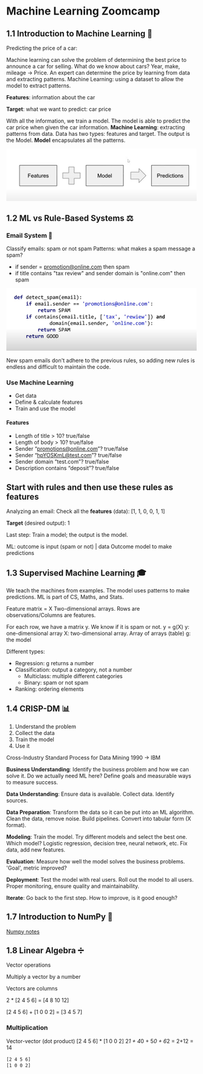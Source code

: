 # Machine Learning Zoomcamp
## 1.1 Introduction to Machine Learning 🚀
Predicting the price of a car:

Machine learning can solve the problem of determining the best price to announce a car for selling.
What do we know about cars? Year, make, mileage -> Price.
An expert can determine the price by learning from data and extracting patterns.
Machine Learning: using a dataset to allow the model to extract patterns.

**Features**: information about the car

**Target**: what we want to predict: car price

With all the information, we train a model.
The model is able to predict the car price when given the car information.
**Machine Learning**: extracting patterns from data. Data has two types: features and target. The output is the Model. **Model** encapsulates all the patterns.

![ML Flow](/img/predictions.png)

## 1.2 ML vs Rule-Based Systems ⚖️
### Email System 📧
Classify emails: spam or not spam
Patterns: what makes a spam message a spam?
- if sender = promotion@online.com then spam
- if title contains "tax review" and sender domain is "online.com" then spam

![Python Code Spam Email](/img/email.png)

New spam emails don't adhere to the previous rules, so adding new rules is endless and difficult to maintain the code.

### Use Machine Learning
- Get data
- Define & calculate features
- Train and use the model

#### Features

- Length of title > 10? true/false
- Length of body > 10? true/false
- Sender “promotions@online.com”? true/false
- Sender “hpYOSKmL@test.com”? true/false
- Sender domain “test.com”? true/false
- Description contains “deposit”? true/false

## Start with rules and then use these rules as features

Analyzing an email:
Check all the **features** (data): [1, 1, 0, 0, 1, 1]

**Target** (desired output): 1

Last step: Train a model; the output is the model.

ML: outcome is input (spam or not) | data
Outcome model to make predictions

## 1.3 Supervised Machine Learning 🎓

We teach the machines from examples. The model uses patterns to make predictions.
ML is part of CS, Maths, and Stats.

Feature matrix = X
Two-dimensional arrays.
Rows are observations/Columns are features.

For each row, we have a matrix y. We know if it is spam or not.
y = g(X)
y: one-dimensional array
X: two-dimensional array. Array of arrays (table)
g: the model

Different types:
- Regression: g returns a number
- Classification: output a category, not a number
    - Multiclass: multiple different categories
    - Binary: spam or not spam
- Ranking: ordering elements

## 1.4 CRISP-DM 📊
1. Understand the problem
2. Collect the data
3. Train the model
4. Use it

Cross-Industry Standard Process for Data Mining
1990 -> IBM

**Business Understanding**: Identify the business problem and how we can solve it. Do we actually need ML here? Define goals and measurable ways to measure success.

**Data Understanding**: Ensure data is available. Collect data. Identify sources.

**Data Preparation**: Transform the data so it can be put into an ML algorithm. Clean the data, remove noise. Build pipelines. Convert into tabular form (X format).

**Modeling**: Train the model. Try different models and select the best one. Which model? Logistic regression, decision tree, neural network, etc. Fix data, add new features.

**Evaluation**: Measure how well the model solves the business problems. 'Goal', metric improved?

**Deployment**: Test the model with real users. Roll out the model to all users. Proper monitoring, ensure quality and maintainability.

**Iterate**: Go back to the first step. How to improve, is it good enough?

## 1.7 Introduction to NumPy 📐
[Numpy notes](01_intro/01_intro_notes.md)

## 1.8 Linear Algebra ➗

Vector operations

Multiply a vector by a number

Vectors are columns

2 * [2 4 5 6] = [4 8 10 12]

[2 4 5 6] + [1 0 0 2] = [3 4 5 7]

### Multiplication
Vector-vector (dot product)
[2 4 5 6] * [1 0 0 2]
2*1 + 4*0 + 5*0 + 6*2 = 2+12 = 14

```
[2 4 5 6] 
[1 0 0 2]
```
